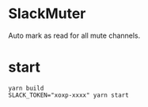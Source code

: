 # SlackMuter
Auto mark as read for all mute channels.

# start

```
yarn build
SLACK_TOKEN="xoxp-xxxx" yarn start
```
